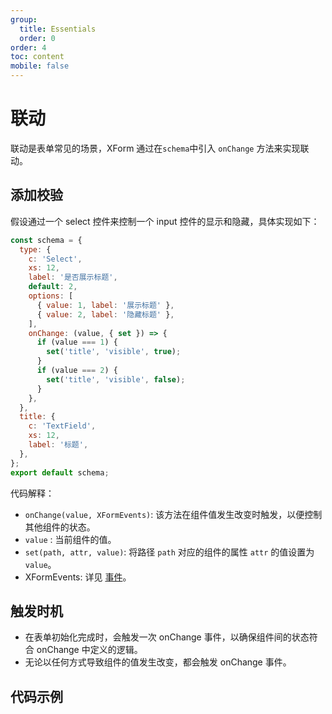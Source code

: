 ```yaml
---
group:
  title: Essentials
  order: 0
order: 4
toc: content
mobile: false
---
```



# 联动

联动是表单常见的场景，XForm 通过在`schema`中引入 `onChange` 方法来实现联动。


## 添加校验

假设通过一个 select 控件来控制一个 input 控件的显示和隐藏，具体实现如下：

``` js {11-18}
const schema = {
  type: {
    c: 'Select',
    xs: 12,
    label: '是否展示标题',
    default: 2,
    options: [
      { value: 1, label: '展示标题' },
      { value: 2, label: '隐藏标题' },
    ],
    onChange: (value, { set }) => {
      if (value === 1) {
        set('title', 'visible', true);
      }
      if (value === 2) {
        set('title', 'visible', false);
      }
    },
  },
  title: {
    c: 'TextField',
    xs: 12,
    label: '标题',
  },
};
export default schema;
```

代码解释：

* `onChange(value, XFormEvents)`: 该方法在组件值发生改变时触发，以便控制其他组件的状态。
* `value` : 当前组件的值。
* `set(path, attr, value)`: 将路径 `path` 对应的组件的属性 `attr` 的值设置为 `value`。
* XFormEvents: 详见 [事件](/guide/events)。


## 触发时机

* 在表单初始化完成时，会触发一次 onChange 事件，以确保组件间的状态符合 onChange 中定义的逻辑。
* 无论以任何方式导致组件的值发生改变，都会触发 onChange 事件。

## 代码示例

<code src="./examples/linkage" compact background="#fff"></code>
